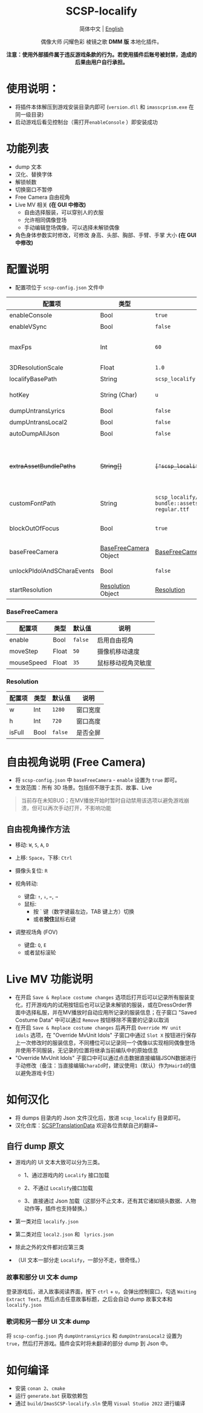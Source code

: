 <div align="center">

# SCSP-localify

简体中文 | [English](readme_EN.md)

偶像大师 闪耀色彩 棱镜之歌 **DMM 版** 本地化插件。

**注意：使用外部插件属于违反游戏条款的行为。若使用插件后账号被封禁，造成的后果由用户自行承担。**

</div>



# 使用说明：

- 将插件本体解压到游戏安装目录内即可 (`version.dll` 和 `imasscprism.exe` 在同一级目录)
- 启动游戏后看见控制台（需打开`enableConsole` ）即安装成功



# 功能列表

- dump 文本
- 汉化、替换字体
- 解锁帧数
- 切换窗口不暂停
- Free Camera 自由视角
- Live MV 相关 **(在 GUI 中修改)**
  - 自由选择服装，可以穿别人的衣服
  - 允许相同偶像登场
  - 手动编辑登场偶像，可以选择未解锁偶像
- 角色身体参数实时修改，可修改 身高、头部、胸部、手臂、手掌 大小 **(在 GUI 中修改)**



# 配置说明

- 配置项位于 `scsp-config.json` 文件中

| 配置项                     | 类型                                     | 默认值                                 | 说明                                                 |
| -------------------------- | ---------------------------------------- | -------------------------------------- | ---------------------------------------------------- |
| enableConsole              | Bool                                     | `true`                                 | 是否开启控制台                                       |
| enableVSync                | Bool                                     | `false`                                | 是否启用垂直同步                                     |
| maxFps                     | Int                                      | `60`                                   | 最大帧数<br>当启用 `enableVSync` 时，此项配置失效    |
| 3DResolutionScale          | Float                                    | `1.0`                                  | 3D 渲染分辨率倍率                                    |
| localifyBasePath           | String                                   | `scsp_localify`                        | 本地化文件目录                                       |
| hotKey                     | String (Char)                            | `u`                                    | 按下 `Ctrl` + 此项配置的热键，**打开插件 GUI**       |
| dumpUntransLyrics          | Bool                                     | `false`                                | dump 未翻译的歌词                                    |
| dumpUntransLocal2          | Bool                                     | `false`                                | dump 未翻译的文本                                    |
| autoDumpAllJson            | Bool                                     | `false`                                | dump 所有游戏加载的 JSON                             |
| ~~extraAssetBundlePaths~~  | ~~String[]~~                             | ~~`["scsp_localify/scsp-bundle"]`~~    | ~~自定义数据包路径~~<br> **此设置已过时** <br>使用 `asset_bundle_path::asset_path` 格式对具体要使用的资源进行指定。      |
| customFontPath             | String                                   | `scsp_localify/scsp-bundle::assets/font/sbtphumminge-regular.ttf` | 自定义数据包中字体路径<br>用于替换游戏内置字体       |
| blockOutOfFocus            | Bool                                     | `true`                                 | 拦截窗口失焦事件<br>切换到其它窗口后不会触发游戏暂停 |
| baseFreeCamera             | [BaseFreeCamera](#BaseFreeCamera) Object | [BaseFreeCamera](#BaseFreeCamera)      | 自由视角配置                                         |
| unlockPIdolAndSCharaEvents | Bool                                     | `false`                                | 解锁 `角色` - `一览` 中的P卡和S卡事件                |
| startResolution            | [Resolution](#Resolution) Object         | [Resolution](#Resolution)              | 启动游戏初始分辨率                                   |



### BaseFreeCamera

| 配置项     | 类型  | 默认值  | 说明               |
| ---------- | ----- | ------- | ------------------ |
| enable     | Bool  | `false` | 启用自由视角       |
| moveStep   | Float | `50`    | 摄像机移动速度     |
| mouseSpeed | Float | `35`    | 鼠标移动视角灵敏度 |



### Resolution

| 配置项 | 类型 | 默认值  | 说明     |
| ------ | ---- | ------- | -------- |
| w      | Int  | `1280`  | 窗口宽度 |
| h      | Int  | `720`   | 窗口高度 |
| isFull | Bool | `false` | 是否全屏 |



# 自由视角说明 (Free Camera)

- 将 `scsp-config.json` 中 `baseFreeCamera` - `enable` 设置为 `true` 即可。
- 生效范围：所有 3D 场景。包括但不限于主页、故事、Live
> 当前存在未知BUG；在MV播放开始时暂时自动禁用该选项以避免游戏崩溃，但可以再次手动打开，不影响功能



## 自由视角操作方法

- 移动: `W`, `S`, `A`, `D`
- 上移: `Space`，下移: `Ctrl`
- 摄像头复位: `R`

- 视角转动: 
  - 键盘: `↑`, `↓`, `←`, `→`
  - 鼠标: 
    - 按 ` 键（数字键最左边，TAB 键上方）切换
    - 或者**按住**鼠标右键
- 调整视场角 (FOV)
  - 键盘: `Q`, `E`
  - 或者鼠标滚轮



 # Live MV 功能说明

- 在开启 `Save & Replace costume changes` 选项后打开后可以记录所有服装变化，打开游戏内的试用按钮后也可以记录未解锁的服装，或在DressOrder界面中选择私服，并在MV播放时自动应用所记录的服装信息；在子窗口 "Saved Costume Data" 中可以通过 `Remove` 按钮移除不需要的记录以取消
- 在开启 `Save & Replace costume changes` 后再开启 `Override MV unit idols` 选项，在 "Override MvUnit Idols" 子窗口中通过 `Slot X` 按钮进行保存上一次修改时的服装信息，不同槽位可以记录同一个偶像以实现相同偶像登场并使用不同服装，无记录的位置将继承当前编队中的原始信息
- "Override MvUnit Idols" 子窗口中可以通过点击数据直接编辑JSON数据进行手动修改（备注：当直接编辑`CharaId`时，建议使用`1`（默认）作为`HairId`的值以避免游戏卡住）


# 如何汉化

- 将 dumps 目录内的 Json 文件汉化后，放进 `scsp_localify` 目录即可。
- 汉化仓库：[SCSPTranslationData](https://github.com/ShinyGroup/SCSPTranslationData) 欢迎各位贡献自己的翻译~



## 自行 dump 原文
- 游戏内的 UI 文本大致可以分为三类。

  - 1、通过游戏内的 `Localify` 接口加载

  - 2、不通过 `Localify`接口加载

  - 3、直接通过 Json 加载（这部分不止文本，还有其它诸如镜头数据、人物动作等，插件也支持替换。）

  

- 第一类对应 `localify.json`

- 第二类对应 `local2.json` 和 ` lyrics.json`

- 除此之外的文件都对应第三类

- （UI 文本一部分走 `Localify`，一部分不走，很奇怪。）



### 故事和部分 UI 文本 dump
登录游戏后，进入故事阅读界面，按下 `ctrl` + `u`，会弹出控制窗口，勾选 `Waiting Extract Text`，然后点击任意故事标题，之后会自动 dump 故事文本和 `localify.json`



### 歌词和另一部分 UI 文本 dump
将 `scsp-config.json` 内 `dumpUntransLyrics` 和 `dumpUntransLocal2` 设置为 `true`，然后打开游戏。插件会实时将未翻译的部分 dump 到 Json 中。


# 如何编译
- 安装 `conan 2`、`cmake`
- 运行 `generate.bat` 获取依赖包
- 通过 `build/ImasSCSP-localify.sln` 使用 `Visual Studio 2022` 进行编译